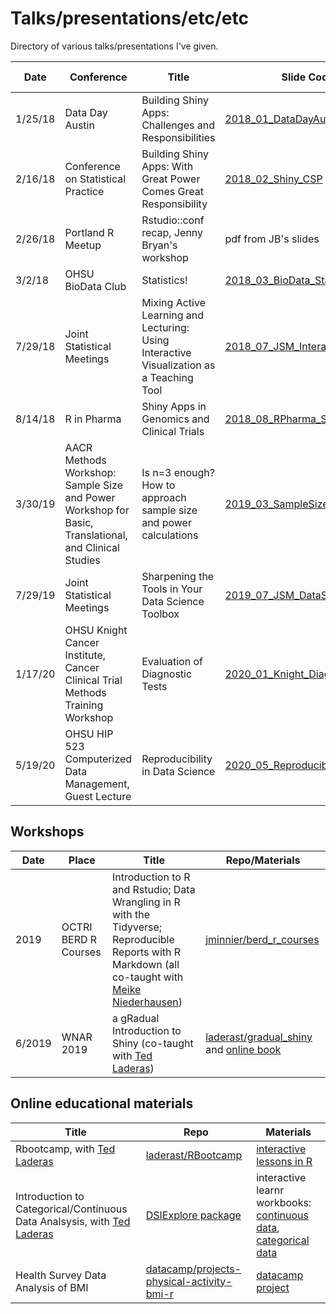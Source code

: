 # Talks/presentations/etc/etc

Directory of various talks/presentations I've given.


Date | Conference | Title | Slide Code | Slides Rendered
---|---|---|---|---
1/25/18 | Data Day Austin | Building Shiny Apps: Challenges and Responsibilities | [2018_01_DataDayAustin_Shiny](2018_01_DataDayAustin_Shiny) | [slides](https://jminnier-talks.netlify.com/2018_01_DataDayAustin_Shiny/minnier_shiny_slides.html)
2/16/18 | Conference on Statistical Practice | Building Shiny Apps: With Great Power Comes Great Responsibility | [2018_02_Shiny_CSP](2018_02_Shiny_CSP) | [slides](https://jminnier-talks.netlify.com/2018_02_shiny_csp/minnier_csp2018)
2/26/18 | Portland R Meetup | Rstudio::conf recap, Jenny Bryan's workshop | pdf from JB's slides | [slides](https://jminnier-talks.netlify.com/2018_02_PDXR_RstudioRecap/subset_of_rstudioconf_jennybryan_slides.pdf)
3/2/18 | OHSU BioData Club | Statistics! | [2018_03_BioData_StatsPapers](2018_03_BioData_StatsPapers) | [slides](https://jminnier-talks.netlify.com/2018_03_Biodata_StatsPapers/minnier_biodata)
7/29/18 | Joint Statistical Meetings | Mixing Active Learning and Lecturing: Using Interactive Visualization as a Teaching Tool | [2018_07_JSM_InteractiveLearning](2018_07_JSM_InteractiveLearning) | [slides](https://jminnier-talks.netlify.com/2018_07_jsm_interactivelearning/minnier_jsm2018)
8/14/18 | R in Pharma | Shiny Apps in Genomics and Clinical Trials | [2018_08_RPharma_Shiny](2018_08_RPharma_Shiny) | [slides](https://jminnier-talks.netlify.com/2018_08_rpharma_shiny/minnier_rpharma2018.html)
3/30/19 | AACR Methods Workshop: Sample Size and Power Workshop for Basic, Translational, and Clinical Studies | Is n=3 enough? How to approach sample size and power calculations | [2019_03_SampleSizeAACR](2019_03_SampleSizeAACR)  | [slides](https://jminnier-talks.netlify.com/2019_03_SampleSizeAACR/2019_03_AACR_Minnier.html)
7/29/19 | Joint Statistical Meetings | Sharpening the Tools in Your Data Science Toolbox | [2019_07_JSM_DataScienceSkills](2019_07_JSM_DataScienceSkills) | [slides](https://jminnier-talks.netlify.com/2019_07_JSM_DataScienceSkills/2019_07_JSM_DataScience.html)
1/17/20 | OHSU Knight Cancer Institute, Cancer Clinical Trial Methods Training Workshop | Evaluation of Diagnostic Tests | [2020_01_Knight_DiagnosticTests](2020_01_Knight_DiagnosticTests) | [slides](https://jminnier-talks.netlify.com/2020_01_Knight_DiagnosticTests/2020_01_Knight_Diagnostic.html)
5/19/20 | OHSU HIP 523 Computerized Data Management, Guest Lecture | Reproducibility in Data Science | [2020_05_Reproducibility_HIP](2020_05_Reproducibility_HIP)

## Workshops

Date | Place | Title | Repo/Materials
---|---|---|---
2019 | OCTRI BERD R Courses | Introduction to R and Rstudio; Data Wrangling in R with the Tidyverse; Reproducible Reports with R Markdown (all co-taught with [Meike Niederhausen](https://github.com/Niederhausen))  | [jminnier/berd_r_courses](https://github.com/jminnier/berd_r_courses/tree/master)
6/2019 | WNAR 2019 | a gRadual Introduction to Shiny (co-taught with [Ted Laderas](https://laderast.github.io/)) | [laderast/gradual_shiny](https://github.com/laderast/gradual_shiny) and [online book](https://laderast.github.io/gradual_shiny/)

## Online educational materials

Title | Repo | Materials
---|---|---
Rbootcamp, with [Ted Laderas](https://laderast.github.io/) | [laderast/RBootcamp](https://github.com/laderast/RBootcamp) | [interactive lessons in R](https://r-bootcamp.netlify.com/)
Introduction to Categorical/Continuous Data Analsysis, with [Ted Laderas](https://laderast.github.io/) | [DSIExplore package](https://github.com/laderast/DSIExplore) | interactive learnr workbooks: [continuous data](https://minnier.shinyapps.io/ODSI_continuousData/), [categorical data](https://tladeras.shinyapps.io/categoricalData/)
Health Survey Data Analysis of BMI | [datacamp/projects-physical-activity-bmi-r](https://github.com/datacamp/projects-physical-activity-bmi-r) | [datacamp project](https://www.datacamp.com/projects/677)